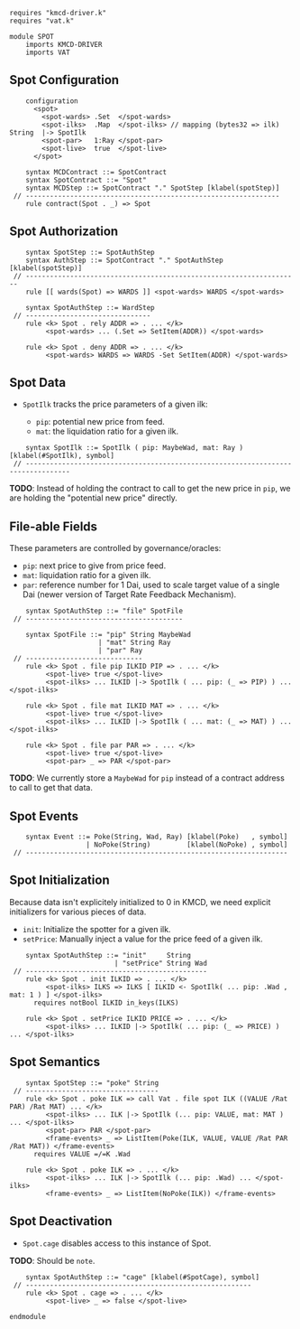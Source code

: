 ```k
requires "kmcd-driver.k"
requires "vat.k"

module SPOT
    imports KMCD-DRIVER
    imports VAT
```

Spot Configuration
------------------

```k
    configuration
      <spot>
        <spot-wards> .Set  </spot-wards>
        <spot-ilks>  .Map  </spot-ilks> // mapping (bytes32 => ilk)  String  |-> SpotIlk
        <spot-par>   1:Ray </spot-par>
        <spot-live>  true  </spot-live>
      </spot>
```

```k
    syntax MCDContract ::= SpotContract
    syntax SpotContract ::= "Spot"
    syntax MCDStep ::= SpotContract "." SpotStep [klabel(spotStep)]
 // ---------------------------------------------------------------
    rule contract(Spot . _) => Spot
```

Spot Authorization
------------------

```k
    syntax SpotStep ::= SpotAuthStep
    syntax AuthStep ::= SpotContract "." SpotAuthStep [klabel(spotStep)]
 // --------------------------------------------------------------------
    rule [[ wards(Spot) => WARDS ]] <spot-wards> WARDS </spot-wards>

    syntax SpotAuthStep ::= WardStep
 // -------------------------------
    rule <k> Spot . rely ADDR => . ... </k>
         <spot-wards> ... (.Set => SetItem(ADDR)) </spot-wards>

    rule <k> Spot . deny ADDR => . ... </k>
         <spot-wards> WARDS => WARDS -Set SetItem(ADDR) </spot-wards>
```

Spot Data
---------

-   `SpotIlk` tracks the price parameters of a given ilk:

    -   `pip`: potential new price from feed.
    -   `mat`: the liquidation ratio for a given ilk.

```k
    syntax SpotIlk ::= SpotIlk ( pip: MaybeWad, mat: Ray ) [klabel(#SpotIlk), symbol]
 // ---------------------------------------------------------------------------------
```

**TODO**: Instead of holding the contract to call to get the new price in `pip`, we are holding the "potential new price" directly.

File-able Fields
----------------

These parameters are controlled by governance/oracles:

-   `pip`: next price to give from price feed.
-   `mat`: liquidation ratio for a given ilk.
-   `par`: reference number for 1 Dai, used to scale target value of a single Dai (newer version of Target Rate Feedback Mechanism).

```k
    syntax SpotAuthStep ::= "file" SpotFile
 // ---------------------------------------

    syntax SpotFile ::= "pip" String MaybeWad
                      | "mat" String Ray
                      | "par" Ray
 // -----------------------------
    rule <k> Spot . file pip ILKID PIP => . ... </k>
         <spot-live> true </spot-live>
         <spot-ilks> ... ILKID |-> SpotIlk ( ... pip: (_ => PIP) ) ... </spot-ilks>

    rule <k> Spot . file mat ILKID MAT => . ... </k>
         <spot-live> true </spot-live>
         <spot-ilks> ... ILKID |-> SpotIlk ( ... mat: (_ => MAT) ) ... </spot-ilks>

    rule <k> Spot . file par PAR => . ... </k>
         <spot-live> true </spot-live>
         <spot-par> _ => PAR </spot-par>
```

**TODO**: We currently store a `MaybeWad` for `pip` instead of a contract address to call to get that data.

Spot Events
-----------

```k
    syntax Event ::= Poke(String, Wad, Ray) [klabel(Poke)   , symbol]
                   | NoPoke(String)         [klabel(NoPoke) , symbol]
 // -----------------------------------------------------------------
```

Spot Initialization
-------------------

Because data isn't explicitely initialized to 0 in KMCD, we need explicit initializers for various pieces of data.

-   `init`: Initialize the spotter for a given ilk.
-   `setPrice`: Manually inject a value for the price feed of a given ilk.

```k
    syntax SpotAuthStep ::= "init"     String
                          | "setPrice" String Wad
 // ---------------------------------------------
    rule <k> Spot . init ILKID => . ... </k>
         <spot-ilks> ILKS => ILKS [ ILKID <- SpotIlk( ... pip: .Wad , mat: 1 ) ] </spot-ilks>
      requires notBool ILKID in_keys(ILKS)

    rule <k> Spot . setPrice ILKID PRICE => . ... </k>
         <spot-ilks> ... ILKID |-> SpotIlk( ... pip: (_ => PRICE) ) ... </spot-ilks>
```

Spot Semantics
--------------

```k
    syntax SpotStep ::= "poke" String
 // ---------------------------------
    rule <k> Spot . poke ILK => call Vat . file spot ILK ((VALUE /Rat PAR) /Rat MAT) ... </k>
         <spot-ilks> ... ILK |-> SpotIlk (... pip: VALUE, mat: MAT ) ... </spot-ilks>
         <spot-par> PAR </spot-par>
         <frame-events> _ => ListItem(Poke(ILK, VALUE, VALUE /Rat PAR /Rat MAT)) </frame-events>
      requires VALUE =/=K .Wad

    rule <k> Spot . poke ILK => . ... </k>
         <spot-ilks> ... ILK |-> SpotIlk (... pip: .Wad) ... </spot-ilks>
         <frame-events> _ => ListItem(NoPoke(ILK)) </frame-events>
```
Spot Deactivation
-----------------

-   `Spot.cage` disables access to this instance of Spot.

**TODO**: Should be `note`.

```k
    syntax SpotAuthStep ::= "cage" [klabel(#SpotCage), symbol]
 // --------------------------------------------------------
    rule <k> Spot . cage => . ... </k>
         <spot-live> _ => false </spot-live>
```

```k
endmodule
```
